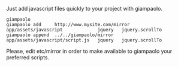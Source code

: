 Just add javascript files quickly to your project with giampaolo.

```
giampaolo
giampaolo add     http://www.mysite.com/mirror    app/assets/javascript             jquery   jquery.scrollTo
giampaolo append  ../../giampaolo/mirror          app/assets/javascript/script.js   jquery   jquery.scrollTo
```

Please, edit etc/mirror in order to make available to giampaolo your preferred scripts.
